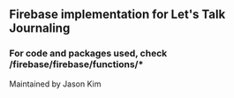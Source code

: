 ## Firebase implementation for Let's Talk Journaling

### For code and packages used, check /firebase/firebase/functions/*
Maintained by Jason Kim
